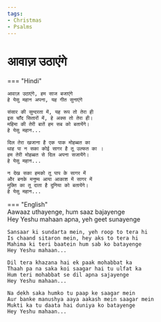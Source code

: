 ```yaml
---
tags:
- Christmas
- Psalms
---
```


# आवाज़ उठाएंगे  

=== "Hindi"  

    आवाज़ उठाएंगे, हम साज बजाएंगे  
    हे येसु महान अपना, यह गीत सुनाएंगे  

    संसार की सुन्दरता में, यह रूप तो तेरा ही  
    इस चाँद सितारों में, हे अक्स तो तेरा ही।  
    महिमा की तेरी बातें हम सब को बतायेंगे।  
    हे येसु महान...  

    दिल तेरा खजाना है एक पाक मोहब्बत का  
    थाह पा न सका कोई सागर है तू उल्फत का ।  
    हम तेरी मोहब्बत से दिल अपना सजायेंगे।  
    हे येसु महान...  

    न देख सका हमको तू पाप के सागर में  
    और बनके मनुष्य आया आकाश में सागर में  
    मुक्ति का तू दाता है दुनिया को बतायेंगे।  
    हे येसु महान...  

=== "English"  
    Aawaaz uthayenge, hum saaz bajayenge  
    Hey Yeshu mahaan apna, yeh geet sunayenge  

    Sansaar ki sundarta mein, yeh roop to tera hi  
    Is chaand sitaron mein, hey aks to tera hi  
    Mahima ki teri baatein hum sab ko batayenge  
    Hey Yeshu mahaan...  

    Dil tera khazana hai ek paak mohabbat ka  
    Thaah pa na saka koi saagar hai tu ulfat ka  
    Hum teri mohabbat se dil apna sajayenge  
    Hey Yeshu mahaan...  

    Na dekh saka humko tu paap ke saagar mein  
    Aur banke manushya aaya aakash mein saagar mein  
    Mukti ka tu daata hai duniya ko batayenge  
    Hey Yeshu mahaan...